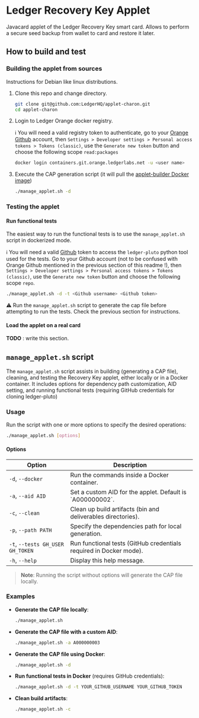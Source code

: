 # Ledger Recovery Key Applet

Javacard applet of the Ledger Recovery Key smart card. Allows to perform a secure seed backup from wallet to card and restore it later.

## How to build and test

### Building the applet from sources

Instructions for Debian like linux distributions.

1. Clone this repo and change directory.

    ```bash
    git clone git@github.com:LedgerHQ/applet-charon.git
    cd applet-charon
    ```

2. Login to Ledger Orange docker registry.

    :information_source: You will need a valid registry token to authenticate, go to your [Orange Github](https://git.orange.ledgerlabs.net/) account, then `Settings > Developer settings > Personal access tokens > Tokens (classic)`, use the `Generate new token` button and choose the following scope `read:packages`

    ```bash
    docker login containers.git.orange.ledgerlabs.net -u <user name>
    ```

3. Execute the CAP generation script (it will pull the [applet-builder Docker image](https://git.orange.ledgerlabs.net/embedded-software/applet-builder))

    ```bash
    ./manage_applet.sh -d
    ```

### Testing the applet

#### Run functional tests

The easiest way to run the functional tests is to use the `manage_applet.sh` script in dockerized mode.

:information_source: You will need a valid [Github](https://github.com/) token to access the `ledger-pluto` python tool used for the tests. Go to your Github account (not to be confused with Orange Github mentioned in the previous section of this readme !), then `Settings > Developer settings > Personal access tokens > Tokens (classic)`, use the `Generate new token` button and choose the following scope `repo`.

```bash
./manage_applet.sh -d -t <Github username> <Github token>
```

:warning: Run the `manage_applet.sh` script to generate the cap file before attempting to run the tests. Check the previous section for instructions.

#### Load the applet on a real card

**TODO** : write this section.

## `manage_applet.sh` script

The `manage_applet.sh` script assists in building (generating a CAP file), cleaning, and testing the Recovery Key applet, either locally or in a Docker container. It includes options for dependency path customization, AID setting, and running functional tests (requiring GitHub credentials for cloning ledger-pluto)

### Usage

Run the script with one or more options to specify the desired operations:

```bash
./manage_applet.sh [options]
```

#### Options

| Option                           | Description                                                                                          |
|----------------------------------|------------------------------------------------------------------------------------------------------|
| `-d`, `--docker`                 | Run the commands inside a Docker container.                                                          |
| `-a`, `--aid AID`                | Set a custom AID for the applet. Default is \`A000000002\`.                                          |
| `-c`, `--clean`                  | Clean up build artifacts (bin and deliverables directories).                                         |
| `-p`, `--path PATH`              | Specify the dependencies path for local generation.                                                  |
| `-t`, `--tests GH_USER GH_TOKEN` | Run functional tests (GitHub credentials required in Docker mode).                                   |
| `-h`, `--help`                   | Display this help message.                                                                           |

> **Note**: Running the script without options will generate the CAP file locally.

### Examples

- **Generate the CAP file locally**:

    ```bash
    ./manage_applet.sh
    ```

- **Generate the CAP file with a custom AID**:

    ```bash
    ./manage_applet.sh -a A000000003
    ```

- **Generate the CAP file using Docker**:

    ```bash
    ./manage_applet.sh -d
    ```

- **Run functional tests in Docker** (requires GitHub credentials):

    ```bash
    ./manage_applet.sh -d -t YOUR_GITHUB_USERNAME YOUR_GITHUB_TOKEN
    ```

- **Clean build artifacts**:

    ```bash
    ./manage_applet.sh -c
    ```
